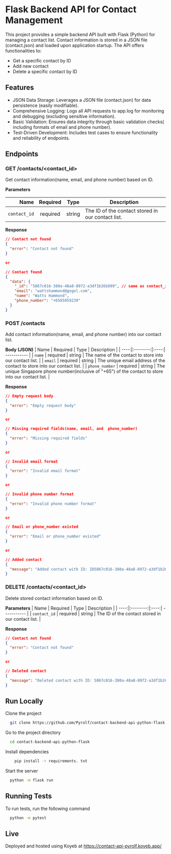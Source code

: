 # Flask Backend API for Contact Management

This project provides a simple backend API built with Flask (Python) for managing a contact list. Contact information is stored in a JSON file (contact.json) and loaded upon application startup. The API offers functionalities to:

- Get a specific contact by ID
- Add new contact
- Delete a specific contact by ID

## Features

- JSON Data Storage: Leverages a JSON file (contact.json) for data persistence (easily modifiable).
- Comprehensive Logging: Logs all API requests to app.log for monitoring and debugging (excluding sensitive information).
- Basic Validation: Ensures data integrity through basic validation checks( including formats of email and phone number).
- Test-Driven Development: Includes test cases to ensure functionality and reliability of endpoints.

## Endpoints

### GET /contacts/<contact_id>

Get contact information(name, email, and phone number) based on ID.

**Parameters**

| Name | Required | Type | Description |
| ----:|:--------:|:----:| ----------- |
| `contact_id` | required | string | The ID of the contact stored in our contact list. |

**Response**
```json
// Contact not found
{
  "error": "Contact not found"
}

or

// Contact found
{
  "data": {
    "_id": "5867c016-380a-48a8-8972-a3df1b26b899", // same as contact_id
    "email": "wattshammond@gogol.com",
    "name": "Watts Hammond",
    "phone_number": "+6585859239"
  }
}
```

### POST /contacts

Add contact information(name, email, and phone number) into our contact list.

**Body (JSON)**
| Name | Required | Type | Description |
| ----:|:--------:|:----:| ----------- |
| `name` | required | string | The name of the contact to store into our contact list. |
| `email` | required | string | The unique email address of the contact to store into our contact list. |
| `phone_number` | required | string | The unique Singapore phone number(inclusive of "+65") of the contact to store into our contact list. |

**Response**

```json
// Empty request body
{
  "error": "Empty request body"
}

or

// Missing required fields(name, email, and  phone_number)
{
  "error": "Missing required fields"
}

or

// Invalid email format
{
  "error": "Invalid email format"
}

or

// Invalid phone number format
{
  "error": "Invalid phone number format"
}

or

// Email or phone_number existed
{
  "error": "Email or phone_number existed"
}

or

// Added contact
{
  "message": "Added contact with ID: ID5867c016-380a-48a8-8972-a3df1b26b899",
}
```

### DELETE /contacts/<contact_id>

Delete stored contact information based on ID.

**Parameters**
| Name | Required | Type | Description |
| ----:|:--------:|:----:| ----------- |
| `contact_id` | required | string | The ID of the contact stored in our contact list. |

**Response**

```json
// Contact not found
{
  "error": "Contact not found"
}

or

// Deleted contact
{
  "message": "Deleted contact with ID: 5867c016-380a-48a8-8972-a3df1b26b899", // same as contact_id
}
```

## Run Locally

Clone the project

```bash
  git clone https://github.com/Pyrolf/contact-backend-api-python-flask.git
```

Go to the project directory

```bash
  cd contact-backend-api-python-flask
```

Install dependencies

```bash
    pip install -r requirements. txt
```

Start the server

```bash
  python -m flask run
```

## Running Tests

To run tests, run the following command

```bash
  python -m pytest
```

## Live

Deployed and hosted using Koyeb at <https://contact-api-pyrolf.koyeb.app/>
